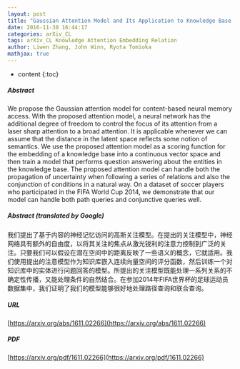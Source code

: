 ```yaml
---
layout: post
title: "Gaussian Attention Model and Its Application to Knowledge Base Embedding and Question Answering"
date: 2016-11-30 16:44:17
categories: arXiv_CL
tags: arXiv_CL Knowledge Attention Embedding Relation
author: Liwen Zhang, John Winn, Ryota Tomioka
mathjax: true
---
```


* content
{:toc}

##### Abstract
We propose the Gaussian attention model for content-based neural memory access. With the proposed attention model, a neural network has the additional degree of freedom to control the focus of its attention from a laser sharp attention to a broad attention. It is applicable whenever we can assume that the distance in the latent space reflects some notion of semantics. We use the proposed attention model as a scoring function for the embedding of a knowledge base into a continuous vector space and then train a model that performs question answering about the entities in the knowledge base. The proposed attention model can handle both the propagation of uncertainty when following a series of relations and also the conjunction of conditions in a natural way. On a dataset of soccer players who participated in the FIFA World Cup 2014, we demonstrate that our model can handle both path queries and conjunctive queries well.

##### Abstract (translated by Google)
我们提出了基于内容的神经记忆访问的高斯关注模型。在提出的关注模型中，神经网络具有额外的自由度，以将其关注的焦点从激光锐利的注意力控制到广泛的关注。只要我们可以假设在潜在空间中的距离反映了一些语义的概念，它就适用。我们使用提出的注意模型作为知识库嵌入连续向量空间的评分函数，然后训练一个对知识库中的实体进行问题回答的模型。所提出的关注模型既能处理一系列关系的不确定性传播，又能处理条件的自然结合。在参加2014年FIFA世界杯的足球运动员数据集中，我们证明了我们的模型能够很好地处理路径查询和联合查询。

##### URL
[https://arxiv.org/abs/1611.02266](https://arxiv.org/abs/1611.02266)

##### PDF
[https://arxiv.org/pdf/1611.02266](https://arxiv.org/pdf/1611.02266)

